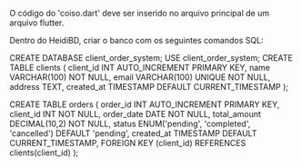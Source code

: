 O código do 'coiso.dart' deve ser inserido no arquivo principal de um arquivo flutter.

Dentro do HeidiBD, criar o banco com os seguintes comandos SQL:

CREATE DATABASE client_order_system; 
USE client_order_system; 
CREATE TABLE clients ( 
client_id INT AUTO_INCREMENT PRIMARY KEY, 
name VARCHAR(100) NOT NULL, 
email VARCHAR(100) UNIQUE NOT NULL, 
address TEXT, 
created_at TIMESTAMP DEFAULT CURRENT_TIMESTAMP 
); 

CREATE TABLE orders ( 
order_id INT AUTO_INCREMENT PRIMARY KEY, 
client_id INT NOT NULL, 
order_date DATE NOT NULL, 
total_amount DECIMAL(10,2) NOT NULL, 
status ENUM('pending', 'completed', 'cancelled') DEFAULT 'pending', 
created_at TIMESTAMP DEFAULT CURRENT_TIMESTAMP, 
FOREIGN KEY (client_id) REFERENCES clients(client_id) 
); 



